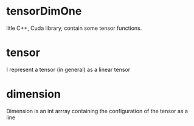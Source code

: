 # tensorDimOne
litle C++, Cuda library, contain some tensor functions.

# tensor
I represent a tensor (in general) as a linear tensor

# dimension
Dimension is an int arrray containing the configuration of the tensor as a line
